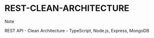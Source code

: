 # REST-CLEAN-ARCHITECTURE

> [!NOTE]
> REST API - Clean Architecture - TypeScript, Node.js, Express, MongoDB
